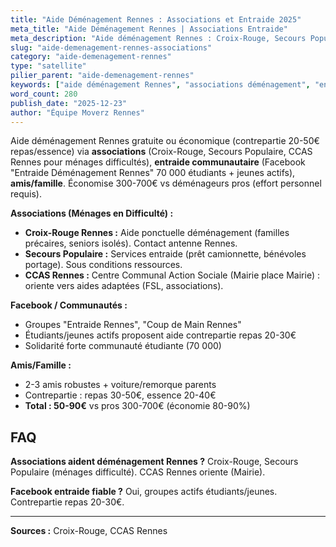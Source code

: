 ```yaml
---
title: "Aide Déménagement Rennes : Associations et Entraide 2025"
meta_title: "Aide Déménagement Rennes | Associations Entraide"
meta_description: "Aide déménagement Rennes : Croix-Rouge, Secours Populaire (ménages difficulté), Facebook Entraide, amis/famille. Gratuit/contrepartie 20-50€ vs 300-700€ pros."
slug: "aide-demenagement-rennes-associations"
category: "aide-demenagement-rennes"
type: "satellite"
pilier_parent: "aide-demenagement-rennes"
keywords: ["aide déménagement Rennes", "associations déménagement", "entraide Rennes"]
word_count: 280
publish_date: "2025-12-23"
author: "Équipe Moverz Rennes"
---
```


Aide déménagement Rennes gratuite ou économique (contrepartie 20-50€ repas/essence) via **associations** (Croix-Rouge, Secours Populaire, CCAS Rennes pour ménages difficultés), **entraide communautaire** (Facebook "Entraide Déménagement Rennes" 70 000 étudiants + jeunes actifs), **amis/famille**. Économise 300-700€ vs déménageurs pros (effort personnel requis).

**Associations (Ménages en Difficulté) :**
- **Croix-Rouge Rennes :** Aide ponctuelle déménagement (familles précaires, seniors isolés). Contact antenne Rennes.
- **Secours Populaire :** Services entraide (prêt camionnette, bénévoles portage). Sous conditions ressources.
- **CCAS Rennes :** Centre Communal Action Sociale (Mairie place Mairie) : oriente vers aides adaptées (FSL, associations).

**Facebook / Communautés :**
- Groupes "Entraide Rennes", "Coup de Main Rennes"
- Étudiants/jeunes actifs proposent aide contrepartie repas 20-30€
- Solidarité forte communauté étudiante (70 000)

**Amis/Famille :**
- 2-3 amis robustes + voiture/remorque parents
- Contrepartie : repas 30-50€, essence 20-40€
- **Total : 50-90€** vs pros 300-700€ (économie 80-90%)

## FAQ

**Associations aident déménagement Rennes ?**
Croix-Rouge, Secours Populaire (ménages difficulté). CCAS Rennes oriente (Mairie).

**Facebook entraide fiable ?**
Oui, groupes actifs étudiants/jeunes. Contrepartie repas 20-30€.

---
**Sources :** Croix-Rouge, CCAS Rennes

